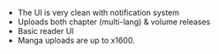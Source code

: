 - The UI is very clean with notification system
- Uploads both chapter (multi-lang) & volume releases
- Basic reader UI
- Manga uploads are up to x1600.
